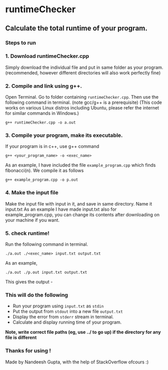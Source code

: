 # runtimeChecker
## Calculate the total runtime of your program.

### Steps to run

### 1. Download runtimeChecker.cpp
Simply download the individual file and put in same folder as your program. (recommended, however different directories will also work perfectly fine) 

### 2. Compile and link using g++.
Open Terminal. Go to folder containing `runtimeChecker.cpp`. Then use the following command in terminal. (note gcc/g++ is a prerequisite)
(This code works on various Linux distros including Ubuntu, please refer the internet for similar commands in Windows.)
```
g++ runtimeChecker.cpp -o a.out
```

### 3. Compile your program, make its executable.
If your program is in c++, use g++ command
```
g++ <your_program_name> -o <exec_name>
```
As an example, I have included the file `example_program.cpp` which finds fibonacci(n).
We compile it as follows
```
g++ example_program.cpp -o p.out
```

### 4. Make the input file
Make the input file with input in it, and save in same directory. Name it input.txt
As an example I have made input.txt also for example_program.cpp, you can change its contents after downloading on your machine if you want.

### 5. check runtime!
Run the following command in terminal.
```
./a.out ./<exec_name> input.txt output.txt
```
As an example,
```
./a.out ./p.out input.txt output.txt
```
This gives the output -

### This will do the following
- Run your program using `input.txt` as `stdin`
- Put the output from `stdout` into a new file `output.txt`
- Display the error from `stderr` stream in terminal.
- Calculate and display running time of your program.

**Note, write correct file paths (eg, use ../ to go up) if the directory for any file is different**

### Thanks for using !
Made by Nandeesh Gupta, with the help of StackOverflow ofcours :)
